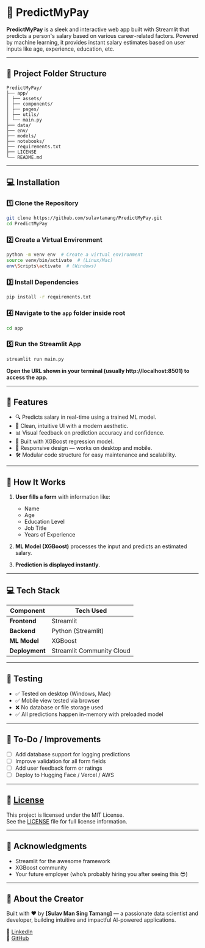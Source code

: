 # 💼 PredictMyPay

**PredictMyPay** is a sleek and interactive web app built with Streamlit that predicts a person's salary based on various career-related factors. Powered by machine learning, it provides instant salary estimates based on user inputs like age, experience, education, etc.

---

## 📁 Project Folder Structure
```
PredictMyPay/
├── app/
│ ├── assets/
│ ├── components/
│ ├── pages/
│ ├── utils/
│ └── main.py
├── data/
├── env/
├── models/
├── notebooks/
├── requirements.txt
├── LICENSE
└── README.md
```  

---

## 💻 Installation
### **1️⃣ Clone the Repository**
```bash
git clone https://github.com/sulavtamang/PredictMyPay.git
cd PredictMyPay
```

### **2️⃣ Create a Virtual Environment**
```bash
python -m venv env  # Create a virtual environment
source venv/bin/activate  # (Linux/Mac)
env\Scripts\activate  # (Windows)
```

### **3️⃣ Install Dependencies**
```bash
pip install -r requirements.txt
```
### **4️⃣ Navigate to the `app` folder inside root**
```bash
cd app
```
### **5️⃣ Run the Streamlit App**
```bash
streamlit run main.py
```
**Open the URL shown in your terminal (usually http://localhost:8501) to access the app.**

---

## 🚀 Features

- 🔍 Predicts salary in real-time using a trained ML model.
- 🎯 Clean, intuitive UI with a modern aesthetic.
- 📊 Visual feedback on prediction accuracy and confidence.
- 🧠 Built with XGBoost regression model.
- 📱 Responsive design — works on desktop and mobile.
- 🛠️ Modular code structure for easy maintenance and scalability.

---

## 🧠 How It Works

1. **User fills a form** with information like:
   - Name
   - Age
   - Education Level
   - Job Title
   - Years of Experience
   

2. **ML Model (XGBoost)** processes the input and predicts an estimated salary.

3. **Prediction is displayed instantly**.

---

## 💻 Tech Stack

| Component     | Tech Used             |
|---------------|----------------------|
| **Frontend**  | Streamlit            |
| **Backend**   | Python (Streamlit)   |
| **ML Model**  | XGBoost   |
| **Deployment**| Streamlit Community Cloud |

---

## 🧪 Testing

- ✅ Tested on desktop (Windows, Mac)
- ✅ Mobile view tested via browser
- ❌ No database or file storage used
- ✅ All predictions happen in-memory with preloaded model

---

## 📎 To-Do / Improvements

- [ ] Add database support for logging predictions
- [ ] Improve validation for all form fields
- [ ] Add user feedback form or ratings
- [ ] Deploy to Hugging Face / Vercel / AWS

---

## 📄 [License](LICENSE)

This project is licensed under the MIT License.  
See the [LICENSE](LICENSE) file for full license information.

---

## 🙌 Acknowledgments

- Streamlit for the awesome framework  
- XGBoost community  
- Your future employer (who’s probably hiring you after seeing this 😎)

---

## 👤 About the Creator

Built with ❤️ by **[Sulav Man Sing Tamang]** — a passionate data scientist and developer, building intuitive and impactful AI-powered applications.
  
🔗 [LinkedIn](https://www.linkedin.com/in/sulav-man-sing-tamang-269bb5190/)  
🔗 [GitHub](https://github.com/sulavtamang)
